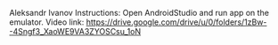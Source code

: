 Aleksandr Ivanov
Instructions:
Open AndroidStudio and run app on the emulator.
Video link:
https://drive.google.com/drive/u/0/folders/1zBw--4Sngf3_XaoWE9VA3ZYOSCsu_1oN
